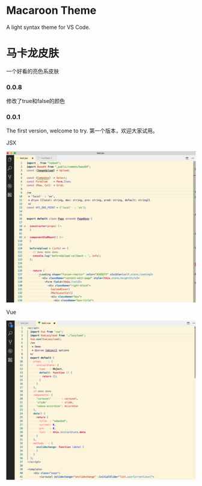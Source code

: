 # Macaroon Theme

A light syntax theme for VS Code.

# 马卡龙皮肤

一个好看的亮色系皮肤

### 0.0.8
修改了true和false的颜色

### 0.0.1
The first version, welcome to try.
第一个版本，欢迎大家试用。

JSX

![image](https://github.com/imseanpan/Macaroon-Theme/raw/master/p1.png)

Vue

![image](https://github.com/imseanpan/Macaroon-Theme/raw/master/p2.png)
